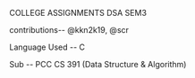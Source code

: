 COLLEGE ASSIGNMENTS DSA SEM3

contributions-- @kkn2k19, @scr

Language Used -- C

Sub -- PCC CS 391 (Data Structure & Algorithm)
